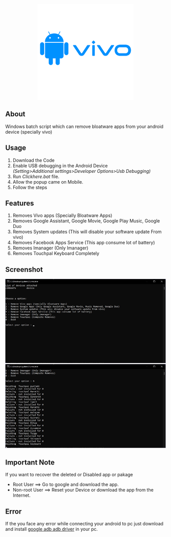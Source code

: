 
<div align="center">
  <img src="/Images/img3.svg" width="300px" />
</div>

## About
<p>Windows batch script which can remove bloatware apps from your android device (specially vivo)<p>

## Usage

1. Download the Code
2. Enable USB debugging in the Android Device 
   <br>*(Setting>Additional settings>Developer Options>Usb Debugging)*
3. Run _Clickhere.bat_ file.
4. Allow the popup came on Mobile.
5. Follow the steps

## Features

1. Removes Vivo apps (Specially Bloatware Apps)
2. Removes Google Assistant, Google Movie, Google Play Music, Google Duo 
3. Removes System updates (This will disable your software update From vivo)
4. Removes Facebook Apps Service (This app consume lot of battery)
5. Removes Imanager (Only Imanager)
6. Removes Touchpal Keyboard Completely

## Screenshot
  <img src="/Images/img1.jpg" width="auto"/>
  <img src="/Images/img2.jpg" width="auto"/>

  
## Important Note

If you want to recover the deleted or Disabled app or pakage

- Root User ==> Go to google and download the app.
- Non-root User ==> Reset your Device or download the app from the Internet.


## Error

If the you face any error while connecting your android to pc just download and install [google adb adb driver](https://developer.android.com/studio/run/win-usb) in your pc.

